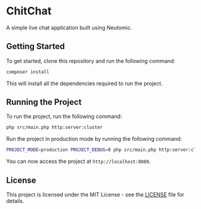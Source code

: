 # ChitChat

A simple live chat application built using Neutomic.

## Getting Started

To get started, clone this repository and run the following command:

```bash
composer install
```

This will install all the dependencies required to run the project.

## Running the Project

To run the project, run the following command:

```bash
php src/main.php http:server:cluster
```

Run the project in production mode by running the following command:

```bash
PROJECT_MODE=production PROJECT_DEBUG=0 php src/main.php http:server:cluster
```

You can now access the project at `http://localhost:8080`.

## License

This project is licensed under the MIT License - see the [LICENSE](LICENSE) file for details.
